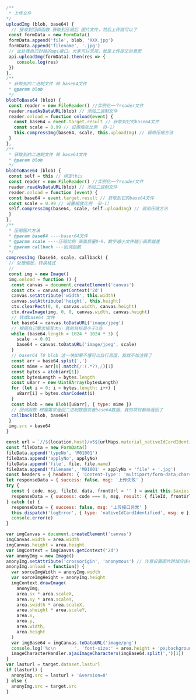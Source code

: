 <template>
  <div class="c-file" ref="File">
    <input type="file" accept="image/*" multiple="true" />
  </div>
</template>
<script>
export default {
  name: 'DFile',
  data() {
    return {
    }
  },
  mounted() {
    this.bindEvent()
  },
  methods: {
    bindEvent() {
      const $file = this.$refs.File
      $file.querySelector('input').addEventListener('change', this.chooseFile)
    },
    openPhotograph() {
      const event = new Event('click')
      this.$refs.File.querySelector('input').dispatchEvent(event)
    },
    chooseFile(event) {
      const $input = event.target
      const files = Array.prototype.slice.call($input.files)
      this.$emit('change', files)
      this.switchInput()
    },
    switchInput() {
      // 第二次无法触发change事件问题
      const $file = this.$refs.File
      $file.querySelector('input').remove()
      const input = document.createElement('input')
      input.setAttribute('type', 'file')
      input.setAttribute('accept', 'image/*')
      input.setAttribute('multiple', true)
      input.addEventListener('change', this.chooseFile)
      $file.append(input)
    }
  }
}
</script>
<style lang="scss" scoped>
.c-file {
  width: 16px;
  opacity: 0;
  overflow: hidden;
}
</style>

```js
/**
 * 上传文件
*/
uploadImg (blob, base64) {
  // 接收到回调函数 获取到压缩后 图片文件，然后上传就可以了
 const formData = new FormData()
 formData.append('file', blob, 'XXX.jpg')
 formData.append('filename', '.jpg')
 // 此处我自己封装的api接口，大家可以无视，就是上传提交的意思
 api.uploadImg(formData).then(res => {
    console.log(res)
 })
},
/**
 * 获取到的二进制文件 转 base64文件
 * @param blob
 */
blobToBase64 (blob) {
 const reader = new FileReader() //实例化一个reader文件
 reader.readAsDataURL(blob) // 添加二进制文件
 reader.onload = function onload(event) {
   const base64 = event.target.result // 获取到它的base64文件
   const scale = 0.99 // 设置缩放比例 （0-1）
   this.compressImg(base64, scale, this.uploadImg) // 调用压缩方法
 }
},
/**
 * 获取到的二进制文件 转 base64文件
 * @param blob
 */
blobToBase64 (blob) {
 const self = this // 绑定this
 const reader = new FileReader() //实例化一个reader文件
 reader.readAsDataURL(blob) // 添加二进制文件
 reader.onload = function (event) {
 const base64 = event.target.result // 获取到它的base64文件
 const scale = 0.99 // 设置缩放比例 （0-1）
 self.compressImg(base64, scale, self.uploadImg) // 调用压缩方法
 }
},
/**
 * 压缩图片方法
 * @param base64 ----baser64文件
 * @param scale ----压缩比例 画面质量0-9，数字越小文件越小画质越差
 * @param callback ---回调函数
 */
compressImg (base64, scale, callback) { 
 // 处理缩放，转换格式
 // 
 const img = new Image()
 img.onload = function () {
  const canvas = document.createElement('canvas')
  const ctx = canvas.getContext('2d')
  canvas.setAttribute('width', this.width)
  canvas.setAttribute('height', this.height)
  ctx.clearRect(0, 0, canvas.width, canvas.height)
  ctx.drawImage(img, 0, 0, canvas.width, canvas.height)
  // 转成base64 文件
  let base64 = canvas.toDataURL('image/jpeg')
  // 根据自己需求填写大小 我的目标是小于3兆
  while (base64.length > 1024 * 1024 * 3) {
    scale -= 0.01
    base64 = canvas.toDataURL('image/jpeg', scale)
  }
  // baser64 TO blob 这一块如果不懂可以自行百度，我就不加注释了
  const arr = base64.split(',')
  const mime = arr[0].match(/:(.*?);/)[1]
  const bytes = atob(arr[1])
  const bytesLength = bytes.length
  const u8arr = new Uint8Array(bytesLength)
  for (let i = 0; i < bytes.length; i++) {
    u8arr[i] = bytes.charCodeAt(i)
  }
  const blob = new Blob([u8arr], { type: mime })
  // 回调函数 根据需求返回二进制数据或者base64数据，我的项目都给返回了
  callback(blob, base64)
 }
 img.src = base64
}

const url = `//${location.host}/x5${urlMaps.material_nativeIdCardIdentified}`
const fileData = new FormData()
fileData.append('typeNo', 'M01001')
fileData.append('applyNo', applyNo)
fileData.append('file', file, file.name)
fileData.append('filename', 'M01001' + applyNo + 'file' + '.jpg')
const headers = { headers: { 'Content-Type': 'multipart/form-data;charset=UTF-8' } }
let responseData = { success: false, msg: '上传失败' }
try {
  const { code, msg, fileId, data, frontUrl = '' } = await this.$axios.post(url, fileData, headers)
  responseData = { success: code === 0, msg, result: { fileId, frontUrl, identity: data } }
} catch (e) {
  responseData = { success: false, msg: '上传接口异常' }
  this.dispatch('logError', { type: 'nativeIdCardIdentified', msg: e })
  console.error(e)
}
```

```js
var imgCanvas = document.createElement('canvas')
imgCanvas.width = area.width
imgCanvas.height = area.height
var imgContext = imgCanvas.getContext('2d')
var anonyImg = new Image()
anonyImg.setAttribute('crossorigin', 'anonymous') // 注意设置图片跨域应该在图片加载之前
anonyImg.onload = function() {
  var sorceImgWidth = anonyImg.width
  var sorceImgHeight = anonyImg.height
  imgContext.drawImage(
    anonyImg,
    area.sx * area.scaleX,
    area.sy * area.scaleY,
    area.swidth * area.scaleX,
    area.sheight * area.scaleY,
    area.x,
    area.y,
    area.width,
    area.height
  )
  var imgBase64 = imgCanvas.toDataURL('image/png')
  console.log('%c\n       ', 'font-size:' + area.height + 'px;background:url("' + imgBase64 + '") no-repeat 0 0;')
  imageCharacterHandler.ajaxImageCharacters(imgBase64.split(',')[1])
}
var lasturl = target.dataset.lasturl
if (lasturl) {
  anonyImg.src = lasturl + '&version=0'
} else {
  anonyImg.src = target.src
}
```
